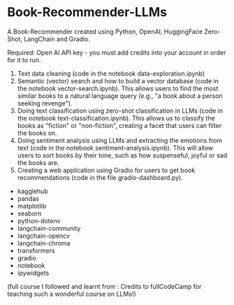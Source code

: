 # Book-Recommender-LLMs
A Book-Recommender created using Python, OpenAI, HuggingFace Zero-Shot, LangChain and Gradio. 

Required: Open AI API key - you must add credits into your account in order for it to run.

1. Text data cleaning (code in the notebook data-exploration.ipynb)
2. Semantic (vector) search and how to build a vector database (code in the notebook vector-search.ipynb). This allows users to find the most similar books to a natural language query (e.g., "a book about a person seeking revenge").
3. Doing text classification using zero-shot classification in LLMs (code in the notebook text-classification.ipynb). This allows us to classify the books as "fiction" or "non-fiction", creating a facet that users can filter the books on.
4. Doing sentiment analysis using LLMs and extracting the emotions from text (code in the notebook sentiment-analysis.ipynb). This will allow users to sort books by their tone, such as how suspenseful, joyful or sad the books are.
5. Creating a web application using Gradio for users to get book recommendations (code in the file gradio-dashboard.py).

- kagglehub
- pandas
- matplotlib
- seaborn
- python-dotenv
- langchain-community
- langchain-opencv
- langchain-chroma
- transformers
- gradio
- notebook
- ipywidgets

(full course I followed and learnt from : Credits to fullCodeCamp for teaching such a wonderful course on LLMs!)

